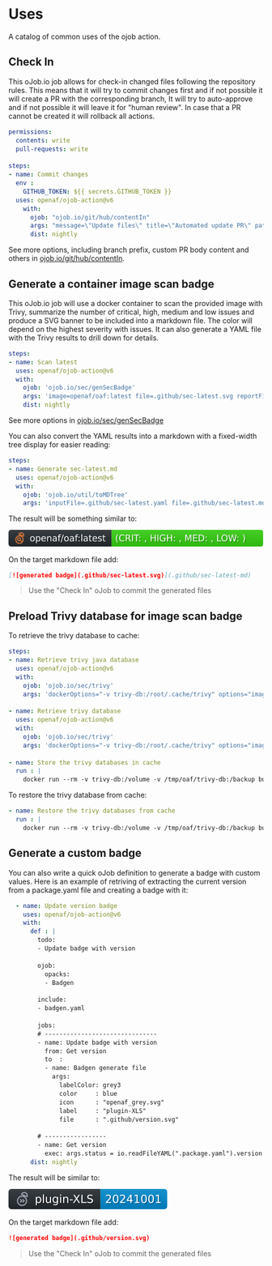 # Uses

A catalog of common uses of the ojob action.

## Check In

This oJob.io job allows for check-in changed files following the repository rules. This means that it will try to commit changes first and if not possible it will create a PR with the corresponding branch, It will try to auto-approve and if not possible it will leave it for "human review". In case that a PR cannot be created it will rollback all actions.

````yaml
permissions:
  contents: write
  pull-requests: write

steps:
- name: Commit changes
  env :
    GITHUB_TOKEN: ${{ secrets.GITHUB_TOKEN }}
  uses: openaf/ojob-action@v6
    with:
      ojob: "ojob.io/git/hub/contentIn"
      args: "message=\"Update files\" title=\"Automated update PR\" paths=\"README.md,changed/path/\" branch=\"${{ github.ref_name }}\""
      dist: nightly
````

See more options, including branch prefix, custom PR body content and others in [ojob.io/git/hub/contentIn](https://ojob.io/git/hub/contentIn.md).

## Generate a container image scan badge

This oJob.io job will use a docker container to scan the provided image with Trivy, summarize the number of critical, high, medium and low issues and produce a SVG banner to be included into a markdown file. The color will depend on the highest severity with issues. It can also generate a YAML file with the Trivy results to drill down for details.

````yaml
steps:
- name: Scan latest
  uses: openaf/ojob-action@v6
  with:
    ojob: 'ojob.io/sec/genSecBadge'
    args: 'image=openaf/oaf:latest file=.github/sec-latest.svg reportFile=.github/sec-latest.yaml'
    dist: nightly
````

See more options in [ojob.io/sec/genSecBadge](https://ojob.io/sec/genSecBadge.md)

You can also convert the YAML results into a markdown with a fixed-width tree display for easier reading:

````yaml
steps:
- name: Generate sec-latest.md
  uses: openaf/ojob-action@v6
  with:
    ojob: 'ojob.io/util/toMDTree'
    args: 'inputFile=.github/sec-latest.yaml file=.github/sec-latest.md'
````

The result will be something similar to:

[![generated badge](https://raw.githubusercontent.com/OpenAF/openaf-dockers/master/.github/sec-latest.svg)](https://github.com/OpenAF/openaf-dockers/blob/master/.github/sec-latest.md)

On the target markdown file add:
````markdown
[![generated badge](.github/sec-latest.svg)](.github/sec-latest-md)
````

> Use the "Check In" oJob to commit the generated files

## Preload Trivy database for image scan badge

To retrieve the trivy database to cache:

```yaml
steps:
- name: Retrieve trivy java database
  uses: openaf/ojob-action@v6
  with:
    ojob: 'ojob.io/sec/trivy'
    args: 'dockerOptions="-v trivy-db:/root/.cache/trivy" options="image --download-java-db-only"'

- name: Retrieve trivy database
  uses: openaf/ojob-action@v6
  with:
    ojob: 'ojob.io/sec/trivy'
    args: 'dockerOptions="-v trivy-db:/root/.cache/trivy" options="image --download-db-only"'

- name: Store the trivy databases in cache
  run : |
    docker run --rm -v trivy-db:/volume -v /tmp/oaf/trivy-db:/backup busybox tar czf /backup/trivy-db.tgz -C /volume .
```

To restore the trivy database from cache:

```yaml
- name: Restore the trivy databases from cache
  run : |
    docker run --rm -v trivy-db:/volume -v /tmp/oaf/trivy-db:/backup busybox tar xzf /backup/trivy-db.tgz -C /volume
```

## Generate a custom badge

You can also write a quick oJob definition to generate a badge with custom values. Here is an example of retriving of extracting the current version from a package.yaml file and creating a badge with it:

````yaml
  - name: Update version badge
    uses: openaf/ojob-action@v6
    with:
      def : |
        todo:
        - Update badge with version

        ojob:
          opacks:
          - Badgen

        include:
        - badgen.yaml

        jobs:
        # -------------------------------
        - name: Update badge with version
          from: Get version
          to  :
          - name: Badgen generate file
            args: 
              labelColor: grey3
              color     : blue
              icon      : "openaf_grey.svg"
              label     : "plugin-XLS"
              file      : ".github/version.svg"

        # -----------------
        - name: Get version
          exec: args.status = io.readFileYAML(".package.yaml").version
      dist: nightly
````

The result will be similar to:

![generated badge](https://raw.githubusercontent.com/OpenAF/openaf-opacks/master/.github/badges/plugin-XLS.svg)

On the target markdown file add:
````markdown
![generated badge](.github/version.svg)
````

> Use the "Check In" oJob to commit the generated files
